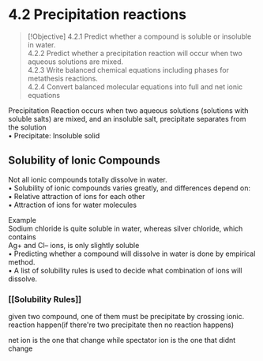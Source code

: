 
# 4.2 Precipitation reactions  

> [!Objective]
> 4.2.1 Predict whether a compound is soluble or insoluble in water.  
> 4.2.2 Predict whether a precipitation reaction will occur when two aqueous solutions are mixed.  
> 4.2.3 Write balanced chemical equations including phases for metathesis reactions.  
> 4.2.4 Convert balanced molecular equations into full and net ionic equations

Precipitation Reaction occurs when two aqueous solutions (solutions with soluble salts) are mixed, and an insoluble salt, precipitate separates from the solution  
• Precipitate: Insoluble solid

## Solubility of Ionic Compounds
Not all ionic compounds totally dissolve in water.  
• Solubility of ionic compounds varies greatly, and differences depend on:  
▪ Relative attraction of ions for each other  
▪ Attraction of ions for water molecules  

Example  
Sodium chloride is quite soluble in water, whereas silver chloride, which contains  
Ag+ and Cl– ions, is only slightly soluble  
• Predicting whether a compound will dissolve in water is done by empirical method.  
• A list of solubility rules is used to decide what combination of ions will dissolve.  

###  [[Solubility Rules]]
given two compound, one of them must be precipitate by crossing ionic. reaction happen(if there're two precipitate then no reaction happens)


net ion is the one that change while spectator ion is the one that didnt change
